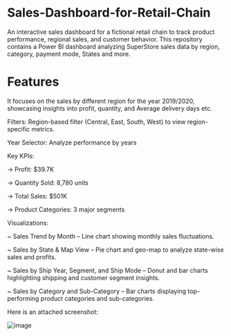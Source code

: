 # Sales-Dashboard-for-Retail-Chain
An interactive sales dashboard for a fictional retail chain to track product performance, regional sales, and customer behavior.
This repository contains a Power BI dashboard analyzing SuperStore sales data by region, category, payment mode, States and more. 

# Features
It focuses on the sales by different region for the year 2019/2020, showcasing insights into profit, quantity, and Average delivery days etc.

Filters: Region-based filter (Central, East, South, West) to view region-specific metrics.

Year Selector: Analyze performance by years

Key KPIs:

-> Profit: $39.7K

-> Quantity Sold: 8,780 units

-> Total Sales: $501K

-> Product Categories: 3 major segments

Visualizations:

~ Sales Trend by Month – Line chart showing monthly sales fluctuations.

~ Sales by State & Map View – Pie chart and geo-map to analyze state-wise sales and profits.

~ Sales by Ship Year, Segment, and Ship Mode – Donut and bar charts highlighting shipping and customer segment insights.

~ Sales by Category and Sub-Category – Bar charts displaying top-performing product categories and sub-categories.

Here is an attached screenshot:

![image](https://github.com/user-attachments/assets/2139332b-2cf9-4837-873a-937880c4a56d)

